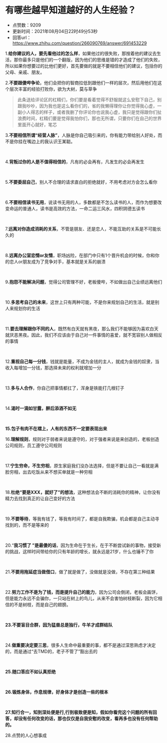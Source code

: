 # 有哪些越早知道越好的人生经验？
- 点赞数：9209
- 更新时间：2021年08月04日22时49分53秒
- 回答url：https://www.zhihu.com/question/266090769/answer/691453229
<body>
 <p data-pid="BB_L0Wrb">1.<b>给你建议的人，要先看他过的怎么样</b>，如果他过的很失败，那按着他的建议去生活，那你最多只是他们的一个翻版，因为他们的思维是错的才造成了他们的失败，所以如果你想要过的比他们更好，首先要做的就是不要相信他们的建议，包括你的父母、亲戚、朋友。</p>
 <p data-pid="4l5tSEZ9">2.<b>不要跟傻哔争论</b>，他们会把你的智商拉低到跟他们一样的层次，然后用他们在这个层次丰富的经验打败你，欲为大树，莫与草争</p>
 <blockquote data-pid="aIbuVvK2">
  此条送给评论区的杠精们，你们要是看着觉得不舒服就这么安慰下自己，别跟我吵吵，因为我也是这么看你们的，省的我懒得理你让你觉得我心虚，一副小人得志的样子，或者我删了你评论你也说我心虚，我只是觉得跟你们扯浪费时间，杠精们要是觉得我怕你们，那也无所谓，只要你们在自己的世界里面开心就好，笔芯
 </blockquote>
 <p data-pid="c1h45Bvf">3.<b>不要相信所谓“经营人脉”</b>，人脉是你自己吸引来的，你有能力带给别人好处，而不是你挂在嘴边上的我认识王某聪。</p>
 <p class="ztext-empty-paragraph"><br></p>
 <p data-pid="hjJuU7C0">4.<b>背叛过你的人是不值得相信的</b>，凡有的必会再有，凡发生的必会再发生</p>
 <p class="ztext-empty-paragraph"><br></p>
 <p data-pid="MWyXT5UX">5.<b>不要委屈自己</b>，别人不合理的请求直白的拒绝就好，不用考虑对方会怎么看你</p>
 <p class="ztext-empty-paragraph"><br></p>
 <p data-pid="aZ-ME0Ko">6.<b>不要相信读书无用</b>，说读书无用的人，多数都是不怎么读书的人，而作为想要改变命运的普通人，读书是高效的方法，一命二运三风水，四积阴德五读书</p>
 <p class="ztext-empty-paragraph"><br></p>
 <p data-pid="dvjPYPGK">7.<b>远离对你造成消耗的关系</b>，不管是朋友、还是恋人，不能互助的关系是不可能长久的</p>
 <p class="ztext-empty-paragraph"><br></p>
 <p data-pid="GFMw_o6d">8.<b>远离办公室恋情or友情</b>，职场凶险，在部门中只有1个晋升机会的时候，你和你的恋人or朋友成为了竞争对手，基本就是关系的崩溃</p>
 <p class="ztext-empty-paragraph"><br></p>
 <p data-pid="_44DMUKE">9<b>.抱怨不能解决问题</b>，觉得公司管理不好，老板傻哔，不如做出自己业绩远离他们</p>
 <p class="ztext-empty-paragraph"><br></p>
 <p data-pid="kbiVhTzP">10.<b>多思考自己的未来</b>，这世上只有两种可能，不是你来规划自己的生活，就是别人来规划你的生活</p>
 <p class="ztext-empty-paragraph"><br></p>
 <p data-pid="mYoXLxck">11.<b>要去理解跟你不同的人</b>，既然有白天就有黑夜，那么我们不能够因为喜欢白天就厌恶黑夜。因此，我们不应该由于自己对一件事情的喜爱，就不宽容别人做相反的事情</p>
 <p class="ztext-empty-paragraph"><br></p>
 <p data-pid="NTfAphLD">12.<b>重视自己每一分钱</b>，钱就是能量，不成为金钱的主人，就成为金钱的奴隶，当收入每增加一分钱，那选择未来的权利就增加一分</p><a data-draft-node="block" data-draft-type="mcn-link-card" data-mcn-id="1334484528777994240"></a>
 <p class="ztext-empty-paragraph"><br></p>
 <p data-pid="8LToCFQk">13.<b>多与人合作</b>，你自己把事情都扛了，浑身是铁能打几根钉子</p>
 <p class="ztext-empty-paragraph"><br></p>
 <p data-pid="sK2tXrmy">14.<b>渴时一滴如甘露，醉后添酒不如无</b></p>
 <p class="ztext-empty-paragraph"><br></p>
 <p data-pid="x53cgy8g"><b>15.包子有肉不在褶上，人有的东西不一定要表现出来 </b></p><a data-draft-node="block" data-draft-type="mcn-link-card" data-mcn-id="1406386168343105537"></a>
 <p data-pid="B84lqFD7">16.<b>理解规则</b>，规则对于弱者来说是遵守的，对于强者来说是来创造的，老板创造公司规则，员工遵守公司规则</p>
 <p class="ztext-empty-paragraph"><br></p>
 <p data-pid="eMZlW9NV">17.<b>宁生穷命，不生穷相</b>，原生家庭我们没办法选择，但是不要让自己一看就是满脸穷相，出去吃饭从来不想买单就是一种穷相</p>
 <p class="ztext-empty-paragraph"><br></p>
 <p data-pid="mfI6Tt1T">18.<b>杜绝“要是XXX，就好了”的想法</b>，这种想法会不断的消耗你的精神，让你没有精力去找到真正的让自己变好的方法</p>
 <p class="ztext-empty-paragraph"><br></p>
 <p data-pid="nrcO-Jv3">19.<b>不要等待</b>，等我有钱了，等我有时间了，都是自我欺骗，机会都是自己主动寻找到的，而不是等来的</p><a data-draft-node="block" data-draft-type="mcn-link-card" data-mcn-id="1334484126805000192"></a>
 <p class="ztext-empty-paragraph"><br></p>
 <p data-pid="4P5qw9mw">20.“<b>我习惯了 ”是最傻的话</b>，因为生命在于生长，在于不断尝试新的事物，接受新的挑战，这样时间带给你的只有年龄的增长，就永远是21岁，什么也锤不了你</p>
 <p class="ztext-empty-paragraph"><br></p>
 <p data-pid="e9RDT6h9">21.<b>不要用拖延症当做借口</b>，做了就是做了，没做就是没做，不存在第三种结果</p>
 <p class="ztext-empty-paragraph"><br></p>
 <p data-pid="qy_eKyhC">22.<b>努力工作不是为了钱，而是提升自己的能力</b>，因为公司会倒闭，老板会画饼，但是能力永远不会骗你，一只站在树上的鸟儿，从来不会害怕树枝断裂，因为它相信的不是树枝，而是自己的翅膀。</p>
 <p class="ztext-empty-paragraph"><br></p>
 <p data-pid="VrqktOzg"><b>23.不要盲目合群，因为猛兽总是独行，牛羊才成群结队 </b></p>
 <p class="ztext-empty-paragraph"><br></p>
 <p data-pid="rIc2y6nS">24.<b>做重要决定要三思</b>，很多人生命中最重要的事，都不是通过深思熟虑才决定的，而是通过“去TMD的，老子不管了”豁出去的</p>
 <p class="ztext-empty-paragraph"><br></p>
 <p data-pid="fWMZgX2U"><b>25.随口答应不如认真拒绝</b></p>
 <p class="ztext-empty-paragraph"><br></p>
 <p data-pid="VPeaAnYA"><b>26.锻炼身体，作息规律，好身体才是创造一些的根本</b></p>
 <p class="ztext-empty-paragraph"><br></p>
 <p data-pid="MMprZTK3"><b>27.知行合一，知到深处便是行,行到极致便是知，假如你看完这个问题的所有回答，却没有任何改变的话，那也仅仅是自我安慰的改变，看再多也没有任何帮助的。</b></p><a data-draft-node="block" data-draft-type="mcn-link-card" data-mcn-id="1334484300406935552"></a>
 <p data-pid="cXx7G4Zm">28.点赞的人心想事成</p>
</body>